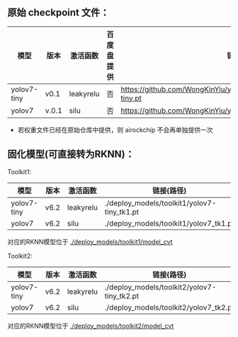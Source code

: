 ## 原始 checkpoint 文件：

| 模型        | 版本  | 激活函数  | 百度盘提供 | 链接(路径)                                                   |
| ----------- | ----- | --------- | ---------- | ------------------------------------------------------------ |
| yolov7-tiny | v0.1  | leakyrelu | 否         | https://github.com/WongKinYiu/yolov7/releases/download/v0.1/yolov7-tiny.pt |
| yolov7      | v.0.1 | silu      | 否         | https://github.com/WongKinYiu/yolov7/releases/download/v0.1/yolov7.pt |

* 若权重文件已经在原始仓库中提供，则 airockchip 不会再单独提供一次





## 固化模型(可直接转为RKNN)：

Toolkit1:

| 模型        | 版本 | 激活函数  | 链接(路径)                                  |
| ----------- | ---- | --------- | ------------------------------------------- |
| yolov7-tiny | v6.2 | leakyrelu | ./deploy_models/toolkit1/yolov7-tiny_tk1.pt |
| yolov7      | v6.2 | silu      | ./deploy_models/toolkit1/yolov7_tk1.pt      |

对应的RKNN模型位于 [./deploy_models/toolkit1/model_cvt](./deploy_models/toolkit1/model_cvt)



Toolkit2:

| 模型        | 版本 | 激活函数  | 链接(路径)                                  |
| ----------- | ---- | --------- | ------------------------------------------- |
| yolov7-tiny | v6.2 | leakyrelu | ./deploy_models/toolkit2/yolov7-tiny_tk2.pt |
| yolov7      | v6.2 | silu      | ./deploy_models/toolkit2/yolov7_tk2.pt      |

对应的RKNN模型位于 [./deploy_models/toolkit2/model_cvt](./deploy_models/toolkit2/model_cvt)

